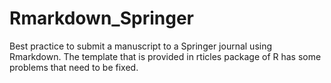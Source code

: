 # Rmarkdown_Springer
Best practice to submit a manuscript to a Springer journal  using Rmarkdown.
The template that is provided in rticles package of R has some problems that need to be fixed.
